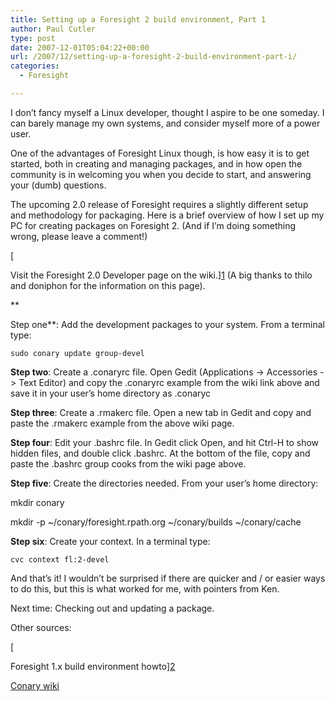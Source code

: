 ```yaml
---
title: Setting up a Foresight 2 build environment, Part 1
author: Paul Cutler
type: post
date: 2007-12-01T05:04:22+00:00
url: /2007/12/setting-up-a-foresight-2-build-environment-part-i/
categories:
  - Foresight

---
```

I don&#8217;t fancy myself a Linux developer, thought I aspire to be one someday. I can barely manage my own systems, and consider myself more of a power user.

One of the advantages of Foresight Linux though, is how easy it is to get started, both in creating and managing packages, and in how open the community is in welcoming you when you decide to start, and answering your (dumb) questions.

The upcoming 2.0 release of Foresight requires a slightly different setup and methodology for packaging. Here is a brief overview of how I set up my PC for creating packages on Foresight 2. (And if I&#8217;m doing something wrong, please leave a comment!)

[
  
Visit the Foresight 2.0 Developer page on the wiki.][1] (A big thanks to thilo and doniphon for the information on this page).
  
**
  
Step one**: Add the development packages to your system. From a terminal type:

`sudo conary update group-devel`

**Step two**: Create a .conaryrc file. Open Gedit (Applications -> Accessories -> Text Editor) and copy the .conaryrc example from the wiki link above and save it in your user&#8217;s home directory as .conaryc

**Step three**: Create a .rmakerc file. Open a new tab in Gedit and copy and paste the .rmakerc example from the above wiki page.

**Step four**: Edit your .bashrc file. In Gedit click Open, and hit Ctrl-H to show hidden files, and double click .bashrc. At the bottom of the file, copy and paste the .bashrc group cooks from the wiki page above.

**Step five**: Create the directories needed. From your user&#8217;s home directory:

mkdir conary
  
mkdir -p ~/conary/foresight.rpath.org ~/conary/builds ~/conary/cache

**Step six**: Create your context. In a terminal type:

`cvc context fl:2-devel`

And that&#8217;s it! I wouldn&#8217;t be surprised if there are quicker and / or easier ways to do this, but this is what worked for me, with pointers from Ken.

Next time: Checking out and updating a package.

Other sources:
  
[
  
Foresight 1.x build environment howto][2]

[Conary wiki][3]

 [1]: http://wiki.foresightlinux.org/display/DEV/Foresight+Linux+2.x
 [2]: http://wiki.foresightlinux.org/display/DEV/HOWTO+set+up+a+build+environment
 [3]: http://wiki.rpath.com/wiki/Conary